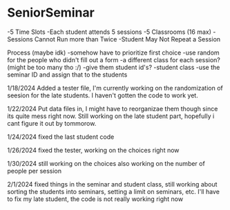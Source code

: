 # SeniorSeminar

-5 Time Slots
-Each student attends 5 sessions
-5 Classrooms (16 max)
-Sessions Cannot Run more than Twice
-Student May Not Repeat a Session

Process (maybe idk)
-somehow have to prioritize first choice
-use random for the people who didn't fill out a form
-a different class for each session? (might be too many tho :/)
-give them student id's? 
-student class
-use the seminar ID and assign that to the students

1/18/2024
Added a tester file, I'm currently working on the randomization of seesion for the late students. I haven't gotten the code to work yet.

1/22/2024
Put data files in, I might have to reorganizae them though since its quite mess right now. Still working on the late student part, hopefully i cant figure it out by tommorow. 

1/24/2024
fixed the last student code

1/26/2024
fixed the tester, working on the choices right now

1/30/2024
still working on the choices also working on the number of people per session

2/1/2024
fixed things in the seminar and student class, still working about sorting the students into seminars, setting a limit on seminars, etc. I'll have to fix my late student, the code is not really working right now 
